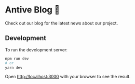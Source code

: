 # Antive Blog 📜

Check out our blog for the latest news about our project.

## Development

To run the development server:

```bash
npm run dev
# or
yarn dev
```

Open [http://localhost:3000](http://localhost:3000) with your browser to see the result.
